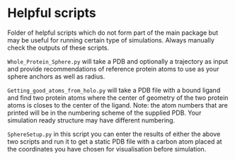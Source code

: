 # Helpful scripts

Folder of helpful scripts which do not form part of the main package but may be useful for running certain type of simulations. Always manually check the outputs of these scripts.


`Whole_Protein_Sphere.py` will take a PDB and optionally a trajectory as input and provide recommendations of reference protein atoms to use as your sphere anchors as well as radius. 

`Getting_good_atoms_from_holo.py` will take a PDB file with a bound ligand and find two protein atoms where the center of geometry of the two protein atoms is closes to the center of the ligand. Note: the atom numbers that are printed will be in the numbering scheme of the supplied PDB. Your simulation ready structure may have different numbering. 

`SphereSetup.py` in this script you can enter the results of either the above two scripts and run it to get a static PDB file with a carbon atom placed at the coordinates you have chosen for visualisation before simulation. 